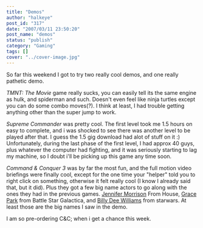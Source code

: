 ```yaml
---
title: "Demos"
author: "halkeye"
post_id: "317"
date: "2007/03/11 23:50:20"
post_name: "demos"
status: "publish"
category: "Gaming"
tags: []
cover: "../cover-image.jpg"
---
```


So far this weekend I got to try two really cool demos, and one really pathetic demo.

_TMNT: The Movie_ game really sucks, you can easily tell its the same engine as hulk, and spiderman and such. Doesn't even feel like ninja turtles except you can do some combo moves(?). I think at least, I had trouble getting anything other than the super jump to work.

_Supreme Commander_ was pretty cool. The first level took me 1.5 hours on easy to complete, and i was shocked to see there was another level to be played after that. I guess the 1.5 gig download had alot of stuff on it :) Unfortunately, during the last phase of the first level, I had approx 40 guys, plus whatever the computer had fighting, and it was seriously starting to lag my machine, so I doubt i'll be picking up this game any time soon.

_Command & Conquer 3_ was by far the most fun, and the full motion video briefings were finally cool, except for the one time your "helper" told you to right click on something, otherwise it felt really cool (I know I already said that, but it did). Plus they got a few big name actors to go along with the ones they had in the previous games. [Jennifer Morrison](https://imdb.com/name/nm0607185/) From House, [Grace Park](https://imdb.com/name/nm0661825/) from Battle Star Galactica, and [Billy Dee Williams](https://imdb.com/name/nm0001850/) from starwars. At least those are the big names I saw in the demo.

I am so pre-ordering C&C; when i get a chance this week.
